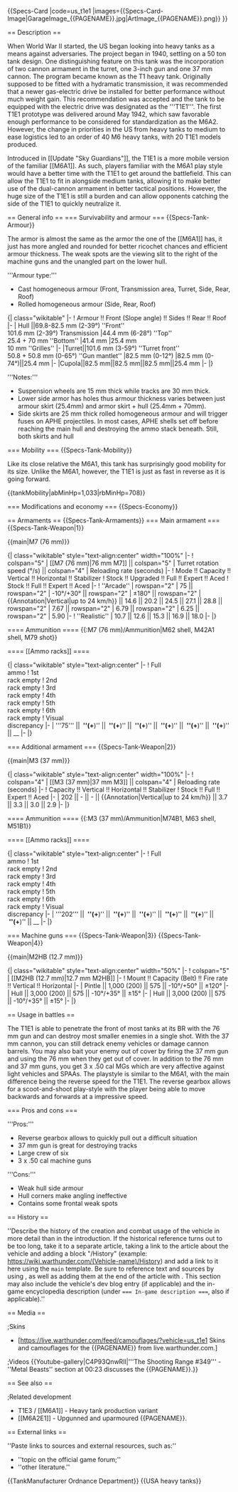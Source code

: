 {{Specs-Card
|code=us_t1e1
|images={{Specs-Card-Image|GarageImage_{{PAGENAME}}.jpg|ArtImage_{{PAGENAME}}.png}}
}}

== Description ==
<!-- ''In the description, the first part should be about the history of the creation and combat usage of the vehicle, as well as its key features. In the second part, tell the reader about the ground vehicle in the game. Insert a screenshot of the vehicle, so that if the novice player does not remember the vehicle by name, he will immediately understand what kind of vehicle the article is talking about.'' -->
When World War II started, the US began looking into heavy tanks as a means against adversaries. The project began in 1940, settling on a 50 ton tank design. One distinguishing feature on this tank was the incorporation of two cannon armament in the turret, one 3-inch gun and one 37 mm cannon. The program became known as the T1 heavy tank. Originally supposed to be fitted with a hydramatic transmission, it was recommended that a newer gas-electric drive be installed for better performance without much weight gain. This recommendation was accepted and the tank to be equipped with the electric drive was designated as the '''T1E1'''. The first T1E1 prototype was delivered around May 1942, which saw favorable enough performance to be considered for standardization as the M6A2. However, the change in priorities in the US from heavy tanks to medium to ease logistics led to an order of 40 M6 heavy tanks, with 20 T1E1 models produced.

Introduced in [[Update "Sky Guardians"]], the T1E1 is a more mobile version of the familiar [[M6A1]]. As such, players familiar with the M6A1 play style would have a better time with the T1E1 to get around the battlefield. This can allow the T1E1 to fit in alongside medium tanks, allowing it to make better use of the dual-cannon armament in better tactical positions. However, the huge size of the T1E1 is still a burden and can allow opponents catching the side of the T1E1 to quickly neutralize it.

== General info ==
=== Survivability and armour ===
{{Specs-Tank-Armour}}
<!-- ''Describe armour protection. Note the most well protected and key weak areas. Appreciate the layout of modules as well as the number and location of crew members. Is the level of armour protection sufficient, is the placement of modules helpful for survival in combat? If necessary use a visual template to indicate the most secure and weak zones of the armour.'' -->

The armor is almost the same as the armor the one of the [[M6A1]] has, it just has more angled and rounded for better ricochet chances and efficient armour thickness. The weak spots are the viewing slit to the right of the machine guns and the unangled part on the lower hull.

'''Armour type:'''

* Cast homogeneous armour (Front, Transmission area, Turret, Side, Rear, Roof)
* Rolled homogeneous armour (Side, Rear, Roof)

{| class="wikitable"
|-
! Armour !! Front (Slope angle) !! Sides !! Rear !! Roof
|-
| Hull ||69.8-82.5 mm (2-39°) ''Front''  <br> 101.6 mm (2-39°) Transmission 
|44.4 mm (6-28°) ''Top'' <br> 25.4 + 70 mm ''Bottom''
|41.4 mm 
|25.4 mm<br>10 mm ''Grilles''
|-
|Turret||101.6 mm (3-59°) ''Turret front''<br> 50.8 + 50.8 mm (0-65°) ''Gun mantlet''
|82.5 mm (0-12°)
|82.5 mm (0-74°)||25.4 mm
|-
|Cupola||82.5 mm||82.5 mm||82.5 mm||25.4 mm
|-
|}

'''Notes:'''

* Suspension wheels are 15 mm thick while tracks are 30 mm thick.
* Lower side armor has holes thus armour thickness varies between just armour skirt (25.4mm) and armor skirt + hull (25.4mm + 70mm).
* Side skirts are 25 mm thick rolled homogeneous armour and will trigger fuses on APHE projectiles. In most cases, APHE shells set off before reaching the main hull and destroying the ammo stack beneath. Still, both skirts and hull

=== Mobility ===
{{Specs-Tank-Mobility}}
<!-- ''Write about the mobility of the ground vehicle. Estimate the specific power and manoeuvrability, as well as the maximum speed forwards and backwards.'' -->
Like its close relative the M6A1, this tank has surprisingly good mobility for its size.  Unlike the M6A1, however, the T1E1 is just as fast in reverse as it is going forward.

{{tankMobility|abMinHp=1,033|rbMinHp=708}}

=== Modifications and economy ===
{{Specs-Economy}}

== Armaments ==
{{Specs-Tank-Armaments}}
=== Main armament ===
{{Specs-Tank-Weapon|1}}
<!-- ''Give the reader information about the characteristics of the main gun. Assess its effectiveness in a battle based on the reloading speed, ballistics and the power of shells. Do not forget about the flexibility of the fire, that is how quickly the cannon can be aimed at the target, open fire on it and aim at another enemy. Add a link to the main article on the gun: <code><nowiki>{{main|Name of the weapon}}</nowiki></code>. Describe in general terms the ammunition available for the main gun. Give advice on how to use them and how to fill the ammunition storage.'' -->
{{main|M7 (76 mm)}}

{| class="wikitable" style="text-align:center" width="100%"
|-
! colspan="5" | [[M7 (76 mm)|76 mm M7]] || colspan="5" | Turret rotation speed (°/s) || colspan="4" | Reloading rate (seconds)
|-
! Mode !! Capacity !! Vertical !! Horizontal !! Stabilizer
! Stock !! Upgraded !! Full !! Expert !! Aced
! Stock !! Full !! Expert !! Aced
|-
! ''Arcade''
| rowspan="2" | 75 || rowspan="2" | -10°/+30° || rowspan="2" | ±180° || rowspan="2" | {{Annotation|Vertical|up to 24 km/h}} || 14.6 || 20.2 || 24.5 || 27.1 || 28.8 || rowspan="2" | 7.67 || rowspan="2" | 6.79 || rowspan="2" | 6.25 || rowspan="2" | 5.90
|-
! ''Realistic''
| 10.7 || 12.6 || 15.3 || 16.9 || 18.0
|-
|}

==== Ammunition ====
{{:M7 (76 mm)/Ammunition|M62 shell, M42A1 shell, M79 shot}}

==== [[Ammo racks]] ====
<!-- [[File:Ammoracks_{{PAGENAME}}.png|right|thumb|x250px|[[Ammo racks]] of the {{PAGENAME}}]] -->
<!-- '''Last updated:''' -->
{| class="wikitable" style="text-align:center"
|-
! Full<br>ammo
! 1st<br>rack empty
! 2nd<br>rack empty
! 3rd<br>rack empty
! 4th<br>rack empty
! 5th<br>rack empty
! 6th<br>rack empty
! Visual<br>discrepancy
|-
| '''75''' || __&nbsp;''(+__)'' || __&nbsp;''(+__)'' || __&nbsp;''(+__)'' || __&nbsp;''(+__)'' || __&nbsp;''(+__)'' || __&nbsp;''(+__)'' || __
|-
|}

=== Additional armament ===
{{Specs-Tank-Weapon|2}}
<!-- ''Some tanks are armed with several guns in one or more turrets. Evaluate the additional weaponry and give advice on its use. Describe the ammunition available for additional weaponry. Give advice on about how to use them and how to fill the ammunition storage. If there is no additional weaponry remove this subsection.'' -->
{{main|M3 (37 mm)}}

{| class="wikitable" style="text-align:center" width="100%"
|-
! colspan="4" | [[M3 (37 mm)|37 mm M3]] || colspan="4" | Reloading rate (seconds)
|-
! Capacity !! Vertical !! Horizontal !! Stabilizer
! Stock !! Full !! Expert !! Aced
|-
| 202 || - || - || {{Annotation|Vertical|up to 24 km/h}} || 3.7 || 3.3 || 3.0 || 2.9
|-
|}

==== Ammunition ====
{{:M3 (37 mm)/Ammunition|M74B1, M63 shell, M51B1}}

==== [[Ammo racks]] ====
<!-- [[File:Ammoracks_{{PAGENAME}}.png|right|thumb|x250px|[[Ammo racks]] of the {{PAGENAME}}]] -->
<!-- '''Last updated:''' -->
{| class="wikitable" style="text-align:center"
|-
! Full<br>ammo
! 1st<br>rack empty
! 2nd<br>rack empty
! 3rd<br>rack empty
! 4th<br>rack empty
! 5th<br>rack empty
! 6th<br>rack empty
! Visual<br>discrepancy
|-
| '''202''' || __&nbsp;''(+__)'' || __&nbsp;''(+__)'' || __&nbsp;''(+__)'' || __&nbsp;''(+__)'' || __&nbsp;''(+__)'' || __&nbsp;''(+__)'' || __
|-
|}

=== Machine guns ===
{{Specs-Tank-Weapon|3}}
{{Specs-Tank-Weapon|4}}
<!-- ''Offensive and anti-aircraft machine guns not only allow you to fight some aircraft but also are effective against lightly armoured vehicles. Evaluate machine guns and give recommendations on its use.'' -->
{{main|M2HB (12.7 mm)}}

{| class="wikitable" style="text-align:center" width="50%"
|-
! colspan="5" | [[M2HB (12.7 mm)|12.7 mm M2HB]]
|-
! Mount !! Capacity (Belt) !! Fire rate !! Vertical !! Horizontal
|-
| Pintle || 1,000 (200) || 575 || -10°/+50° || ±120°
|-
| Hull || 3,000 (200) || 575 || -10°/+35° || ±15°
|-
| Hull || 3,000 (200) || 575 || -10°/+35° || ±15°
|-
|}

== Usage in battles ==
<!-- ''Describe the tactics of playing in the vehicle, the features of using vehicles in the team and advice on tactics. Refrain from creating a "guide" - do not impose a single point of view but instead give the reader food for thought. Describe the most dangerous enemies and give recommendations on fighting them. If necessary, note the specifics of the game in different modes (AB, RB, SB).'' -->
The T1E1 is able to penetrate the front of most tanks at its BR with the 76 mm gun and can destroy most smaller enemies in a single shot. With the 37 mm cannon, you can still detrack enemy vehicles or damage cannon barrels. You may also bait your enemy out of cover by firing the 37 mm gun and using the 76 mm when they get out of cover. In addition to the 76 mm and 37 mm guns, you get 3 x .50 cal MGs which are very affective against light vehicles and SPAAs. The playstyle is similar to the M6A1, with the main difference being the reverse speed for the T1E1. The reverse gearbox allows for a scoot-and-shoot play-style with the player being able to move backwards and forwards at a impressive speed.

=== Pros and cons ===
<!-- ''Summarise and briefly evaluate the vehicle in terms of its characteristics and combat effectiveness. Mark its pros and cons in a bulleted list. Try not to use more than 6 points for each of the characteristics. Avoid using categorical definitions such as "bad", "good" and the like - use substitutions with softer forms such as "inadequate" and "effective".'' -->

'''Pros:'''

* Reverse gearbox allows to quickly pull out a difficult situation
* 37 mm gun is great for destroying tracks
* Large crew of six
* 3 x .50 cal machine guns

'''Cons:'''

* Weak hull side armour
* Hull corners make angling ineffective
* Contains some frontal weak spots

== History ==
<!-- ''Describe the history of the creation and combat usage of the vehicle in more detail than in the introduction. If the historical reference turns out to be too long, take it to a separate article, taking a link to the article about the vehicle and adding a block "/History" (example: <nowiki>https://wiki.warthunder.com/(Vehicle-name)/History</nowiki>) and add a link to it here using the <code>main</code> template. Be sure to reference text and sources by using <code><nowiki><ref></ref></nowiki></code>, as well as adding them at the end of the article with <code><nowiki><references /></nowiki></code>. This section may also include the vehicle's dev blog entry (if applicable) and the in-game encyclopedia description (under <code><nowiki>=== In-game description ===</nowiki></code>, also if applicable).'' -->
''Describe the history of the creation and combat usage of the vehicle in more detail than in the introduction. If the historical reference turns out to be too long, take it to a separate article, taking a link to the article about the vehicle and adding a block "/History" (example: <nowiki>https://wiki.warthunder.com/(Vehicle-name)/History</nowiki>) and add a link to it here using the <code>main</code> template. Be sure to reference text and sources by using <code><nowiki><ref></ref></nowiki></code>, as well as adding them at the end of the article with <code><nowiki><references /></nowiki></code>. This section may also include the vehicle's dev blog entry (if applicable) and the in-game encyclopedia description (under <code><nowiki>=== In-game description ===</nowiki></code>, also if applicable).''

== Media ==
<!-- ''Excellent additions to the article would be video guides, screenshots from the game, and photos.'' -->

;Skins

* [https://live.warthunder.com/feed/camouflages/?vehicle=us_t1e1 Skins and camouflages for the {{PAGENAME}} from live.warthunder.com.]

;Videos
{{Youtube-gallery|C4P93QnwRlI|'''The Shooting Range #349''' - ''Metal Beasts'' section at 00:23 discusses the {{PAGENAME}}.}}

== See also ==
<!-- ''Links to the articles on the War Thunder Wiki that you think will be useful for the reader, for example:''
* ''reference to the series of the vehicles;''
* ''links to approximate analogues of other nations and research trees.'' -->

;Related development

* T1E3 / [[M6A1]] - Heavy tank production variant
* [[M6A2E1]] - Upgunned and uparmoured {{PAGENAME}}.

== External links ==
<!-- ''Paste links to sources and external resources, such as:''
* ''topic on the official game forum;''
* ''other literature.'' -->
''Paste links to sources and external resources, such as:''

* ''topic on the official game forum;''
* ''other literature.''

{{TankManufacturer Ordnance Department}}
{{USA heavy tanks}}